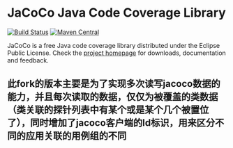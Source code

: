 JaCoCo Java Code Coverage Library
=================================

[![Build Status](https://travis-ci.org/jacoco/jacoco.svg?branch=master)](https://travis-ci.org/jacoco/jacoco)
[![Maven Central](https://maven-badges.herokuapp.com/maven-central/org.jacoco/org.jacoco.core/badge.svg?style=flat)](http://search.maven.org/#search|ga|1|g%3Aorg.jacoco)

JaCoCo is a free Java code coverage library distributed under the Eclipse Public
License. Check the [project homepage](http://www.eclemma.org/jacoco)
for downloads, documentation and feedback.


此fork的版本主要是为了实现多次读写jacoco数据的能力，并且每次读取的数据，仅仅为被覆盖的类数据（类关联的探针列表中有某个或是某个几个被置位了），同时增加了jacoco客户端的Id标识，用来区分不同的应用关联的用例组的不同
-------------------------------------------------------------------------
